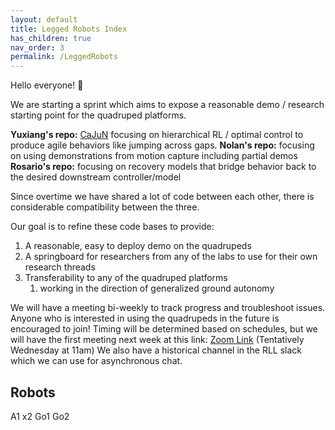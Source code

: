 ```yaml
---
layout: default
title: Legged Robots Index
has_children: true
nav_order: 3
permalink: /LeggedRobots
---
```


Hello everyone! :wave:

We are starting a sprint which aims to expose a reasonable demo / research starting point for the quadruped platforms.

**Yuxiang's repo:** [CaJuN](https://yxyang.github.io/cajun/) focusing on hierarchical RL / optimal control to produce agile behaviors like jumping across gaps.
**Nolan's repo:** focusing on using demonstrations from motion capture including partial demos
**Rosario's repo:** focusing on recovery models that bridge behavior back to the desired downstream controller/model

Since overtime we have shared a lot of code between each other, there is considerable compatibility between the three.

Our goal is to refine these code bases to provide:
1. A reasonable, easy to deploy demo on the quadrupeds
2. A springboard for researchers from any of the labs to use for their own research threads
3. Transferability to any of the quadruped platforms
	1. working in the direction of generalized ground autonomy

We will have a meeting bi-weekly to track progress and troubleshoot issues. Anyone who is interested in using the quadrupeds in the future is encouraged to join! Timing will be determined based on schedules, but we will have the first meeting next week at this link: [Zoom Link](https://washington.zoom.us/my/brosario?pwd=eWdlUUhHVU9UeGJYRkNIK2N1YjR6UT09) (Tentatively Wednesday at 11am)
We also have a historical channel in the RLL slack which we can use for asynchronous chat.

## Robots
A1 x2
Go1
Go2